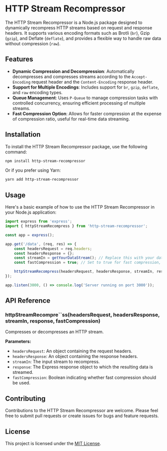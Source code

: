 # HTTP Stream Recompressor

The HTTP Stream Recompressor is a Node.js package designed to dynamically recompress HTTP streams based on request and response headers. It supports various encoding formats such as Brotli (`br`), Gzip (`gzip`), and Deflate (`deflate`), and provides a flexible way to handle raw data without compression (`raw`).

## Features

- **Dynamic Compression and Decompression**: Automatically decompresses and compresses streams according to the `Accept-Encoding` request header and the `Content-Encoding` response header.
- **Support for Multiple Encodings**: Includes support for `br`, `gzip`, `deflate`, and `raw` encoding types.
- **Queue Management**: Uses `P-Queue` to manage compression tasks with controlled concurrency, ensuring efficient processing of multiple streams.
- **Fast Compression Option**: Allows for faster compression at the expense of compression ratio, useful for real-time data streaming.

## Installation

To install the HTTP Stream Recompressor package, use the following command:

```bash
npm install http-stream-recompressor
```

Or if you prefer using Yarn:

```bash
yarn add http-stream-recompressor
```

## Usage

Here's a basic example of how to use the HTTP Stream Recompressor in your Node.js application:

```javascript
import express from 'express';
import { httpStreamRecompress } from 'http-stream-recompressor';

const app = express();

app.get('/data', (req, res) => {
    const headersRequest = req.headers;
    const headersResponse = {};
    const streamIn = getYourDataStream(); // Replace this with your data stream source
    const fastCompression = true; // Set to true for fast compression, false for higher compression ratio

    httpStreamRecompress(headersRequest, headersResponse, streamIn, res, fastCompression);
});

app.listen(3000, () => console.log('Server running on port 3000'));
```

## API Reference

### httpStreamRecompre``ss(headersRequest, headersResponse, streamIn, response, fastCompression)

Compresses or decompresses an HTTP stream.

**Parameters:**

- `headersRequest`: An object containing the request headers.
- `headersResponse`: An object containing the response headers.
- `streamIn`: The input stream to recompress.
- `response`: The Express response object to which the resulting data is streamed.
- `fastCompression`: Boolean indicating whether fast compression should be used.

## Contributing

Contributions to the HTTP Stream Recompressor are welcome. Please feel free to submit pull requests or create issues for bugs and feature requests.

## License

This project is licensed under the [MIT License](LICENSE).
